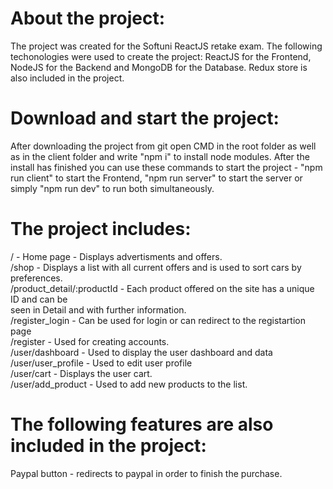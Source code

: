 # About the project:

The project was created for the Softuni ReactJS retake exam.
The following techonologies were used to create the project: ReactJS for the Frontend,
NodeJS for the Backend and MongoDB for the Database. Redux store is also included in the project.

# Download and start the project: 

After downloading the project from git open CMD in the root folder as well as in the
client folder and write "npm i" to install node modules. After the install has finished you
can use these commands to start the project - "npm run client" to start the Frontend,
"npm run server" to start the server or simply "npm run dev" to run both simultaneously.

# The project includes: 

 / - Home page - Displays advertisments and offers. <br />
 /shop - Displays a list with all current offers and is used to sort cars by preferences. <br />
/product_detail/:productId - Each product offered on the site has a unique ID and can be  <br />
 seen in Detail and with further information. <br />
 /register_login - Can be used for login or can redirect to the registartion page  <br />
 /register - Used for creating accounts. <br />
 /user/dashboard - Used to display the user dashboard and data <br />
 /user/user_profile - Used to edit user profile <br />
 /user/cart - Displays the user cart. <br />
 /user/add_product - Used to add new products to the list.<br />

# The following features are also included in the project:


Paypal button - redirects to paypal in order to finish the purchase.
